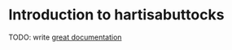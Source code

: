 # Introduction to hartisabuttocks

TODO: write [great documentation](http://jacobian.org/writing/what-to-write/)
